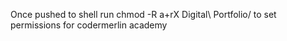 
Once pushed to shell run chmod -R a+rX Digital\ Portfolio/ to set permissions for codermerlin academy 

